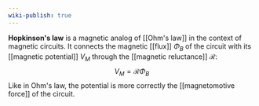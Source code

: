 ```yaml
---
wiki-publish: true
---
```

**Hopkinson's law** is a magnetic analog of [[Ohm's law]] in the context of magnetic circuits. It connects the magnetic [[flux]] $\Phi_{B}$ of the circuit with its [[magnetic potential]] $V_{M}$ through the [[magnetic reluctance]] $\mathcal{R}$:
$$V_{M}=\mathcal{R}\Phi_{B}$$
Like in Ohm's law, the potential is more correctly the [[magnetomotive force]] of the circuit.